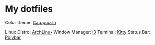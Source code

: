 # My dotfiles

Color theme: [Catppuccin](https://github.com/catppuccin/catppuccin)

Linux Distro: [ArchLinux](https://archlinux.org/)
Window Manager: [i3](https://github.com/i3/i3)
Terminal: [Kitty](https://github.com/kovidgoyal/kitty)
Status Bar: [Polybar](ttps://github.com/polybar/polybar)
